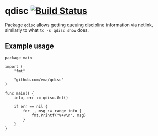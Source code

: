 qdisc [![Build Status](https://github.com/ema/qdisc/actions/workflows/makefile.yml/badge.svg)](https://github.com/ema/qdisc/actions/)
=====

Package `qdisc` allows getting queuing discipline information via netlink,
similarly to what `tc -s qdisc show` does.

Example usage
-------------

    package main

    import (
        "fmt"

        "github.com/ema/qdisc"
    )

    func main() {
        info, err := qdisc.Get()

        if err == nil {
            for _, msg := range info {
                fmt.Printf("%+v\n", msg)
            }
        }
    }
